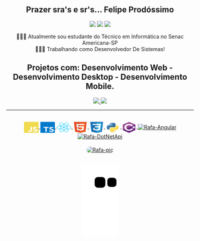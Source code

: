 <div align="center">
   
## Prazer sra's e sr's...  **Felipe Prodóssimo**

<a href="https://facebook.com/FelipeProdossimo"><img src="https://img.shields.io/badge/Facebook-1877F2?style=for-the-badge&logo=facebook&logoColor=white"></a>
<a href="https://www.linkedin.com/in/felipe-prodossimo" target="_blank"><img src="https://img.shields.io/badge/-LinkedIn-%230077B5?style=for-the-badge&logo=linkedin&logoColor=white" target="_blank"></a> 
<a href="https://www.instagram.com/felipe.prodossimo_/"><img src="https://img.shields.io/badge/Instagram-E4405F?style=for-the-badge&logo=instagram&logoColor=white"></a>

👨🏻‍🎓 Atualmente sou estudante do Técnico em Informática no Senac Americana-SP
   <br>
👨🏻‍💻 Trabalhando como Desenvolvedor De Sistemas!
   
Projetos com: Desenvolvimento Web - Desenvolvimento Desktop - Desenvolvimento Mobile.
---
   <div>
   <a href="https://github.com/FelipeProdossimo"</a>
   <img height="180em" src="https://github-readme-stats.vercel.app/api?username=felipeprodossimo&show_icons=true&theme=buefy&include_all_commits=true&count_private=true"/>
  <img height="180em" src="https://github-readme-stats.vercel.app/api/top-langs/?username=felipeprodossimo&layout=compact&langs_count=7&theme=buefy"/>
   </div>
   
   ---
   
   <div>
       <div style="display: inline_block"><br>
       <img align="center" alt="Rafa-Js" height="30" width="40" src="https://raw.githubusercontent.com/devicons/devicon/master/icons/javascript/javascript-plain.svg">
        <img align="center" alt="Rafa-Ts" height="30" width="40" src="https://raw.githubusercontent.com/devicons/devicon/master/icons/typescript/typescript-plain.svg">
        <img align="center" alt="Rafa-React" height="30" width="40" src="https://raw.githubusercontent.com/devicons/devicon/master/icons/react/react-original.svg">
        <img align="center" alt="Rafa-HTML" height="30" width="40" src="https://raw.githubusercontent.com/devicons/devicon/master/icons/html5/html5-original.svg">
        <img align="center" alt="Rafa-CSS" height="30" width="40" src="https://raw.githubusercontent.com/devicons/devicon/master/icons/css3/css3-original.svg">
        <img align="center" alt="Rafa-Python" height="30" width="40" src="https://raw.githubusercontent.com/devicons/devicon/master/icons/python/python-original.svg">
        <img align="center" alt="Rafa-Csharp" height="30" width="40" src="https://raw.githubusercontent.com/devicons/devicon/master/icons/csharp/csharp-original.svg">
        <img align="center" alt="Rafa-Angular" height="30" width="40" src="https://img.icons8.com/color/344/angularjs.png">
        <img align="center" alt="Rafa-DotNetApi" height="30" width="40" src="https://img.icons8.com/nolan/344/api-settings.png">
        <br><br>
          <img align="center" alt="Rafa-pic" height="150" style="border-radius:50px;" src="https://document-export.canva.com/DLjZo/DAFDDpDLjZo/53/thumbnail/0001.png?X-Amz-Algorithm=AWS4-HMAC-SHA256&X-Amz-Credential=AKIAQYCGKMUHWDTJW6UD%2F20220617%2Fus-east-1%2Fs3%2Faws4_request&X-Amz-Date=20220617T070744Z&X-Amz-Expires=42766&X-Amz-Signature=cd0f147402af65611ce4a6f4ae3d9bd81fc806aaaa48cc54e0439168fb2a383a&X-Amz-SignedHeaders=host&response-expires=Fri%2C%2017%20Jun%202022%2019%3A00%3A30%20GMT">
      </div>
   </div>
   
   <br>
   
<div>
 
  ![Snake animation](https://github.com/rafaballerini/rafaballerini/blob/output/github-contribution-grid-snake.svg)
 
</div>


